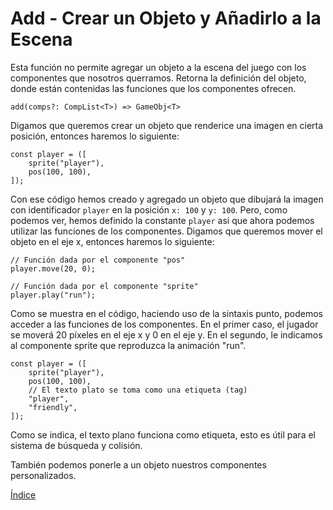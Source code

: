 # Add - Crear un Objeto y Añadirlo a la Escena

Esta función no permite agregar un objeto a la escena del juego con los componentes que nosotros querramos.
Retorna la definición del objeto, donde están contenidas las funciones que los componentes ofrecen.

`add(comps?: CompList<T>) => GameObj<T>`

Digamos que queremos crear un objeto que renderice una imagen en cierta posición, entonces haremos lo siguiente:

```
const player = ([
    sprite("player"),
    pos(100, 100),
]);
```
Con ese código hemos creado y agregado un objeto que dibujará la imagen con identificador `player` en la posición `x: 100` y `y: 100`.
Pero, como podemos ver, hemos definido la constante `player` así que ahora podemos utilizar las funciones de los componentes.
Digamos que queremos mover el objeto en el eje x, entonces haremos lo siguiente:

```
// Función dada por el componente "pos"
player.move(20, 0);

// Función dada por el componente "sprite"
player.play("run");
```
Como se muestra en el código, haciendo uso de la sintaxis punto, podemos acceder a las funciones de los componentes.
En el primer caso, el jugador se moverá 20 píxeles en el eje x y 0 en el eje y.
En el segundo, le indicamos al componente sprite que reproduzca la animación "run".

```
const player = ([
    sprite("player"),
    pos(100, 100),
    // El texto plato se toma como una etiqueta (tag)
    "player",
    "friendly",
]);
```
Como se indica, el texto plano funciona como etiqueta, esto es útil para el sistema de búsqueda y colisión.

También podemos ponerle a un objeto nuestros componentes personalizados.

[Índice](https://github.com/mishicoder/KaboomDoc-ES-/blob/main/doc/0.%20Indice.md)
